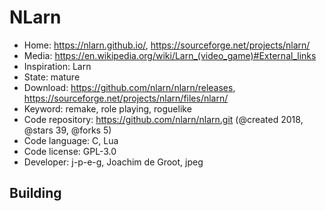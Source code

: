 # NLarn

- Home: https://nlarn.github.io/, https://sourceforge.net/projects/nlarn/
- Media: https://en.wikipedia.org/wiki/Larn_(video_game)#External_links
- Inspiration: Larn
- State: mature
- Download: https://github.com/nlarn/nlarn/releases, https://sourceforge.net/projects/nlarn/files/nlarn/
- Keyword: remake, role playing, roguelike
- Code repository: https://github.com/nlarn/nlarn.git (@created 2018, @stars 39, @forks 5)
- Code language: C, Lua
- Code license: GPL-3.0
- Developer: j-p-e-g, Joachim de Groot, jpeg

## Building
